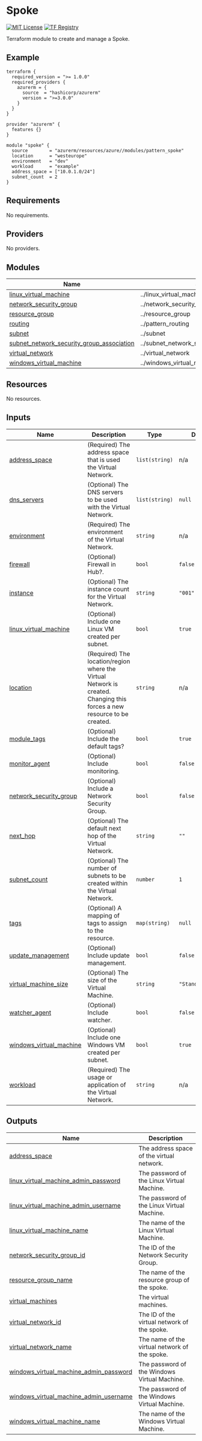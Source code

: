 <!-- BEGIN_TF_DOCS -->
# Spoke
[![MIT License](https://img.shields.io/badge/license-MIT-orange.svg)](LICENSE) [![TF Registry](https://img.shields.io/badge/terraform-registry-blue.svg)](https://registry.terraform.io/modules/azurerm/resources/azure/latest/submodules/pattern_spoke)

Terraform module to create and manage a Spoke.

## Example

```hcl
terraform {
  required_version = ">= 1.0.0"
  required_providers {
    azurerm = {
      source  = "hashicorp/azurerm"
      version = ">=3.0.0"
    }
  }
}

provider "azurerm" {
  features {}
}

module "spoke" {
  source        = "azurerm/resources/azure//modules/pattern_spoke"
  location      = "westeurope"
  environment   = "dev"
  workload      = "example"
  address_space = ["10.0.1.0/24"]
  subnet_count  = 2
}
```

## Requirements

No requirements.

## Providers

No providers.

## Modules

| Name | Source | Version |
|------|--------|---------|
| <a name="module_linux_virtual_machine"></a> [linux\_virtual\_machine](#module\_linux\_virtual\_machine) | ../linux_virtual_machine | n/a |
| <a name="module_network_security_group"></a> [network\_security\_group](#module\_network\_security\_group) | ../network_security_group | n/a |
| <a name="module_resource_group"></a> [resource\_group](#module\_resource\_group) | ../resource_group | n/a |
| <a name="module_routing"></a> [routing](#module\_routing) | ../pattern_routing | n/a |
| <a name="module_subnet"></a> [subnet](#module\_subnet) | ../subnet | n/a |
| <a name="module_subnet_network_security_group_association"></a> [subnet\_network\_security\_group\_association](#module\_subnet\_network\_security\_group\_association) | ../subnet_network_security_group_association | n/a |
| <a name="module_virtual_network"></a> [virtual\_network](#module\_virtual\_network) | ../virtual_network | n/a |
| <a name="module_windows_virtual_machine"></a> [windows\_virtual\_machine](#module\_windows\_virtual\_machine) | ../windows_virtual_machine | n/a |

## Resources

No resources.

## Inputs

| Name | Description | Type | Default | Required |
|------|-------------|------|---------|:--------:|
| <a name="input_address_space"></a> [address\_space](#input\_address\_space) | (Required) The address space that is used the Virtual Network. | `list(string)` | n/a | yes |
| <a name="input_dns_servers"></a> [dns\_servers](#input\_dns\_servers) | (Optional) The DNS servers to be used with the Virtual Network. | `list(string)` | `null` | no |
| <a name="input_environment"></a> [environment](#input\_environment) | (Required) The environment of the Virtual Network. | `string` | n/a | yes |
| <a name="input_firewall"></a> [firewall](#input\_firewall) | (Optional) Firewall in Hub?. | `bool` | `false` | no |
| <a name="input_instance"></a> [instance](#input\_instance) | (Optional) The instance count for the Virtual Network. | `string` | `"001"` | no |
| <a name="input_linux_virtual_machine"></a> [linux\_virtual\_machine](#input\_linux\_virtual\_machine) | (Optional) Include one Linux VM created per subnet. | `bool` | `true` | no |
| <a name="input_location"></a> [location](#input\_location) | (Required) The location/region where the Virtual Network is created. Changing this forces a new resource to be created. | `string` | n/a | yes |
| <a name="input_module_tags"></a> [module\_tags](#input\_module\_tags) | (Optional) Include the default tags? | `bool` | `true` | no |
| <a name="input_monitor_agent"></a> [monitor\_agent](#input\_monitor\_agent) | (Optional) Include monitoring. | `bool` | `false` | no |
| <a name="input_network_security_group"></a> [network\_security\_group](#input\_network\_security\_group) | (Optional) Include a Network Security Group. | `bool` | `false` | no |
| <a name="input_next_hop"></a> [next\_hop](#input\_next\_hop) | (Optional) The default next hop of the Virtual Network. | `string` | `""` | no |
| <a name="input_subnet_count"></a> [subnet\_count](#input\_subnet\_count) | (Optional) The number of subnets to be created within the Virtual Network. | `number` | `1` | no |
| <a name="input_tags"></a> [tags](#input\_tags) | (Optional) A mapping of tags to assign to the resource. | `map(string)` | `null` | no |
| <a name="input_update_management"></a> [update\_management](#input\_update\_management) | (Optional) Include update management. | `bool` | `false` | no |
| <a name="input_virtual_machine_size"></a> [virtual\_machine\_size](#input\_virtual\_machine\_size) | (Optional) The size of the Virtual Machine. | `string` | `"Standard_B1ls"` | no |
| <a name="input_watcher_agent"></a> [watcher\_agent](#input\_watcher\_agent) | (Optional) Include watcher. | `bool` | `false` | no |
| <a name="input_windows_virtual_machine"></a> [windows\_virtual\_machine](#input\_windows\_virtual\_machine) | (Optional) Include one Windows VM created per subnet. | `bool` | `true` | no |
| <a name="input_workload"></a> [workload](#input\_workload) | (Required) The usage or application of the Virtual Network. | `string` | n/a | yes |

## Outputs

| Name | Description |
|------|-------------|
| <a name="output_address_space"></a> [address\_space](#output\_address\_space) | The address space of the virtual network. |
| <a name="output_linux_virtual_machine_admin_password"></a> [linux\_virtual\_machine\_admin\_password](#output\_linux\_virtual\_machine\_admin\_password) | The password of the Linux Virtual Machine. |
| <a name="output_linux_virtual_machine_admin_username"></a> [linux\_virtual\_machine\_admin\_username](#output\_linux\_virtual\_machine\_admin\_username) | The password of the Linux Virtual Machine. |
| <a name="output_linux_virtual_machine_name"></a> [linux\_virtual\_machine\_name](#output\_linux\_virtual\_machine\_name) | The name of the Linux Virtual Machine. |
| <a name="output_network_security_group_id"></a> [network\_security\_group\_id](#output\_network\_security\_group\_id) | The ID of the Network Security Group. |
| <a name="output_resource_group_name"></a> [resource\_group\_name](#output\_resource\_group\_name) | The name of the resource group of the spoke. |
| <a name="output_virtual_machines"></a> [virtual\_machines](#output\_virtual\_machines) | The virtual machines. |
| <a name="output_virtual_network_id"></a> [virtual\_network\_id](#output\_virtual\_network\_id) | The ID of the virtual network of the spoke. |
| <a name="output_virtual_network_name"></a> [virtual\_network\_name](#output\_virtual\_network\_name) | The name of the virtual network of the spoke. |
| <a name="output_windows_virtual_machine_admin_password"></a> [windows\_virtual\_machine\_admin\_password](#output\_windows\_virtual\_machine\_admin\_password) | The password of the Windows Virtual Machine. |
| <a name="output_windows_virtual_machine_admin_username"></a> [windows\_virtual\_machine\_admin\_username](#output\_windows\_virtual\_machine\_admin\_username) | The password of the Windows Virtual Machine. |
| <a name="output_windows_virtual_machine_name"></a> [windows\_virtual\_machine\_name](#output\_windows\_virtual\_machine\_name) | The name of the Windows Virtual Machine. |
<!-- END_TF_DOCS -->